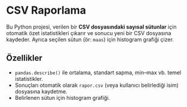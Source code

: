 # CSV Raporlama

Bu Python projesi, verilen bir **CSV dosyasındaki sayısal sütunlar** için
otomatik özet istatistikleri çıkarır ve sonucu yeni bir CSV dosyasına kaydeder.
Ayrıca seçilen sütun (ör: `maas`) için histogram grafiği çizer.

## Özellikler
- `pandas.describe()` ile ortalama, standart sapma, min–max vb. temel istatistikler.
- Sonuçları otomatik olarak `rapor.csv` (veya kullanıcı belirlediği isim) dosyasına kaydetme.
- Belirlenen sütun için histogram grafiği.
